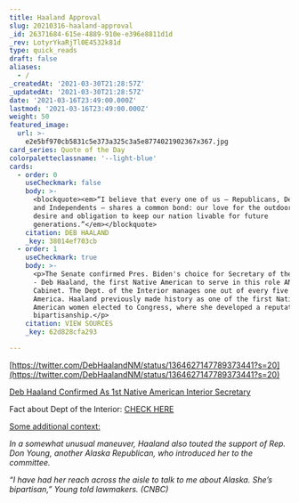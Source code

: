 ```yaml
---
title: Haaland Approval
slug: 20210316-haaland-approval
_id: 26371684-615e-4889-910e-e396e8811d1d
_rev: LotyrYkaRjTl0E4532k81d
type: quick_reads
draft: false
aliases:
  - /
_createdAt: '2021-03-30T21:28:57Z'
_updatedAt: '2021-03-30T21:28:57Z'
date: '2021-03-16T23:49:00.000Z'
lastmod: '2021-03-16T23:49:00.000Z'
weight: 50
featured_image:
  url: >-
    e2e5bf970cb5831c5e373a325c3a5e8774021902367x367.jpg
card_series: Quote of the Day
colorpaletteclassname: '--light-blue'
cards:
  - order: 0
    useCheckmark: false
    body: >-
      <blockquote><em>“I believe that every one of us – Republicans, Democrats,
      and Independents – shares a common bond: our love for the outdoors and a
      desire and obligation to keep our nation livable for future
      generations.”</em></blockquote>
    citation: DEB HAALAND
    _key: 38014ef703cb
  - order: 1
    useCheckmark: true
    body: >-
      <p>The Senate confirmed Pres. Biden's choice for Secretary of the Interior
      - Deb Haaland, the first Native American to serve in this role AND in the
      Cabinet. The Dept. of the Interior manages one out of every five acres in
      America. Haaland previously made history as one of the first Native
      American women elected to Congress, where she developed a reputation for
      bipartisanship.</p>
    citation: VIEW SOURCES
    _key: 62d828cfa293

---
```

[https://twitter.com/DebHaalandNM/status/1364627147789373441?s=20](https://twitter.com/DebHaalandNM/status/1364627147789373441?s=20)

[Deb Haaland Confirmed As 1st Native American Interior Secretary](https://www.npr.org/2021/03/15/977558590/deb-haaland-confirmed-as-first-native-american-interior-secretary)

Fact about Dept of the Interior: [CHECK HERE](https://www.doi.gov/broadband)

[Some additional context:](https://www.cnbc.com/2021/03/15/deb-haaland-to-be-confirmed-as-interior-secretary.html)

_In a somewhat unusual maneuver, Haaland also touted the support of Rep. Don Young, another Alaska Republican, who introduced her to the committee._

_“I have had her reach across the aisle to talk to me about Alaska. She’s bipartisan,” Young told lawmakers. (CNBC)_